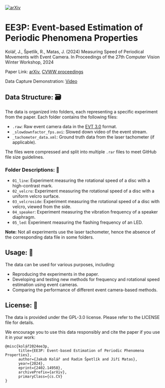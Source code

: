 [![arXiv](https://img.shields.io/badge/arXiv-1234.56789-b31b1b.svg)](https://arxiv.org/abs/2402.14958)
# EE3P: Event-based Estimation of Periodic Phenomena Properties
Kolář, J., Špetlík, R., Matas, J. (2024) Measuring Speed of Periodical Movements with Event Camera. In Proceedings of the 27th Computer Vision Winter Workshop, 2024

Paper Link: [arXiv](https://arxiv.org/abs/2402.14958), [CVWW proceedings](https://cvww2024.sdrv.si/wp-content/uploads/sites/5/2024/02/CVWW2024_Proceedings.pdf)

Data Capture Demonstration: [Video](https://youtu.be/QlfQtvbaYy8)

## Data Structure: 🗃

The data is organized into folders, each representing a specific experiment from the paper. Each folder contains the following files:

- `.raw`: Raw event camera data in the [EVT  3.0](https://docs.prophesee.ai/stable/data/encoding_formats/evt3.html#chapter-data-encoding-formats-evt3) format.
- `_slowdownfactor_fps.avi`: Slowed down video of the event stream.
- `_tachometer_data.xml`: Ground truth data from the laser tachometer (if applicable).

The files were compressed and split into multiple `.rar` files to meet GitHub file size guidelines.

### Folder Descriptions: 📁

- `01_line`: Experiment measuring the rotational speed of a disc with a high-contrast mark.
- `02_velcro`: Experiment measuring the rotational speed of a disc with a uniform velcro surface.
- `03_velcroside`: Experiment measuring the rotational speed of a disc with velcro, viewed from the side.
- `04_speaker`: Experiment measuring the vibration frequency of a speaker diaphragm.
- `05_led`: Experiment measuring the flashing frequency of an LED.

**Note:** 
Not all experiments use the laser tachometer, hence the absence of the corresponding data file in some folders.

## Usage: 🚀

The data can be used for various purposes, including:
- Reproducing the experiments in the paper.
- Developing and testing new methods for frequency and rotational speed estimation using event cameras.
- Comparing the performance of different event camera-based methods.

## License: 📄

The data is provided under the GPL-3.0 license. Please refer to the LICENSE file for details.

We encourage you to use this data responsibly and cite the paper if you use it in your work:
```
@misc{kolář2024ee3p,
      title={EE3P: Event-based Estimation of Periodic Phenomena Properties}, 
      author={Jakub Kolář and Radim Špetlík and Jiří Matas},
      year={2024},
      eprint={2402.14958},
      archivePrefix={arXiv},
      primaryClass={cs.CV}
}
```

